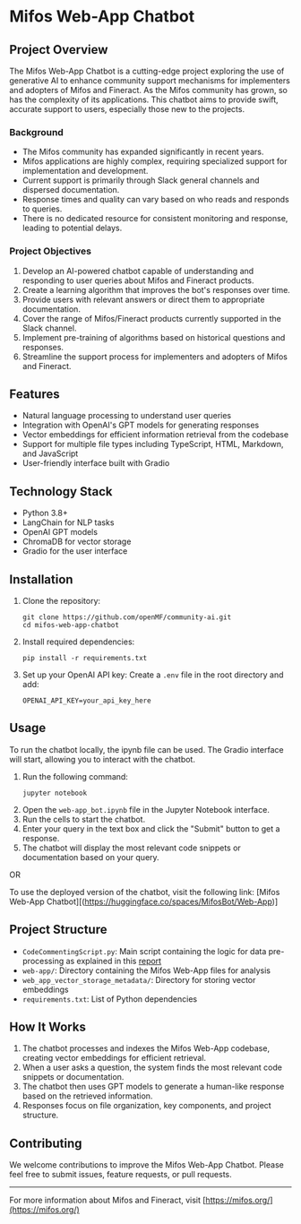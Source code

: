 
# Mifos Web-App Chatbot

## Project Overview

The Mifos Web-App Chatbot is a cutting-edge project exploring the use of generative AI to enhance community support mechanisms for implementers and adopters of Mifos and Fineract. As the Mifos community has grown, so has the complexity of its applications. This chatbot aims to provide swift, accurate support to users, especially those new to the projects.

### Background

- The Mifos community has expanded significantly in recent years.
- Mifos applications are highly complex, requiring specialized support for implementation and development.
- Current support is primarily through Slack general channels and dispersed documentation.
- Response times and quality can vary based on who reads and responds to queries.
- There is no dedicated resource for consistent monitoring and response, leading to potential delays.

### Project Objectives

1. Develop an AI-powered chatbot capable of understanding and responding to user queries about Mifos and Fineract products.
2. Create a learning algorithm that improves the bot's responses over time.
3. Provide users with relevant answers or direct them to appropriate documentation.
4. Cover the range of Mifos/Fineract products currently supported in the Slack channel.
5. Implement pre-training of algorithms based on historical questions and responses.
6. Streamline the support process for implementers and adopters of Mifos and Fineract.

## Features

- Natural language processing to understand user queries
- Integration with OpenAI's GPT models for generating responses
- Vector embeddings for efficient information retrieval from the codebase
- Support for multiple file types including TypeScript, HTML, Markdown, and JavaScript
- User-friendly interface built with Gradio

## Technology Stack

- Python 3.8+
- LangChain for NLP tasks
- OpenAI GPT models
- ChromaDB for vector storage
- Gradio for the user interface

## Installation

1. Clone the repository:
   ```
   git clone https://github.com/openMF/community-ai.git
   cd mifos-web-app-chatbot
   ```

2. Install required dependencies:
   ```
   pip install -r requirements.txt
   ```

3. Set up your OpenAI API key:
   Create a `.env` file in the root directory and add:
   ```
   OPENAI_API_KEY=your_api_key_here
   ```

## Usage

To run the chatbot locally, the ipynb file can be used. The Gradio interface will start, allowing you to interact with the chatbot. 

1. Run the following command:
   ```
   jupyter notebook
   ```
2. Open the `web-app_bot.ipynb` file in the Jupyter Notebook interface.
3. Run the cells to start the chatbot.
4. Enter your query in the text box and click the "Submit" button to get a response.
5. The chatbot will display the most relevant code snippets or documentation based on your query.

OR

To use the deployed version of the chatbot, visit the following link: [Mifos Web-App Chatbot][(https://huggingface.co/spaces/MifosBot/Web-App)]

## Project Structure

- `CodeCommentingScript.py`: Main script containing the logic for data pre-processing as explained in this [report](https://gist.github.com/shubhampal62/f7e5331dc58af05f19e959f847c9d3e5)
- `web-app/`: Directory containing the Mifos Web-App files for analysis
- `web_app_vector_storage_metadata/`: Directory for storing vector embeddings
- `requirements.txt`: List of Python dependencies

## How It Works

1. The chatbot processes and indexes the Mifos Web-App codebase, creating vector embeddings for efficient retrieval.
2. When a user asks a question, the system finds the most relevant code snippets or documentation.
3. The chatbot then uses GPT models to generate a human-like response based on the retrieved information.
4. Responses focus on file organization, key components, and project structure.

## Contributing

We welcome contributions to improve the Mifos Web-App Chatbot. Please feel free to submit issues, feature requests, or pull requests.

---

For more information about Mifos and Fineract, visit [https://mifos.org/](https://mifos.org/)
